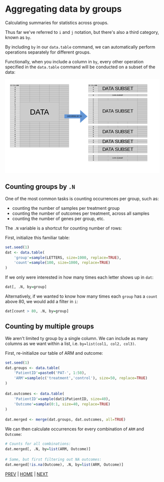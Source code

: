 # Aggregating data by groups

Calculating summaries for statistics across groups.

Thus far we've referred to `i` and `j` notation, but there's also a
third category, known as `by`.

By including `by` in our `data.table` command, we can automatically
perform operations separately for different groups.

Functionally, when you include a column in `by`, every other operation
specified in the `data.table` command will be conducted on a subset of
the data:

![](/assets/group-by.png)

## Counting groups by `.N`

One of the most common tasks is counting occurrences per group, such as:
* counting the number of samples per treatment group
* counting the number of outcomes per treatment, across all samples
* counting the number of genes per group, etc.

The `.N` variable is a shortcut for counting number of rows:

First, initialize this familiar table:
```R
set.seed(1)
dat <- data.table(
    'group'=sample(LETTERS, size=1000, replace=TRUE),
    'count'=sample(100, size=1000, replace=TRUE)
)
```

If we only were interested in how many times each letter shows up in `dat`:

```R
dat[, .N, by=group]
```

Alternatively, if we wanted to know how many times each `group` has a
`count` above 80, we would add a filter in `i`:

```R
dat[count > 80, .N, by=group]
```

## Counting by multiple groups

We aren't limited ty group by a single column. We can include as many
columns as we want within a list, i.e. `by=list(col1, col2, col3)`.

First, re-initialize our table of ARM and outcome:
```R
set.seed(1)
dat.groups <- data.table(
    'PatientID'=paste0('PAT-', 1:50),
    'ARM'=sample(c('treatment','control'), size=50, replace=TRUE)
)

dat.outcomes <- data.table(
    'PatientID'=sample(dat1$PatientID, size=40),
    'Outcome'=sample(0:1, size=40, replace=TRUE)
)

dat.merged <- merge(dat.groups, dat.outcomes, all=TRUE)
```

We can then calculate occurrences for every combination of `ARM` and
`Outcome`:
```R
# Counts for all combinations:
dat.merged[, .N, by=list(ARM, Outcome)]

# Same, but first filtering out NA outcomes:
dat.merged[!is.na(Outcome), .N, by=list(ARM, Outcome)]      
```


[PREV](README.md) | [HOME](/README.md) | [NEXT](A.md)
